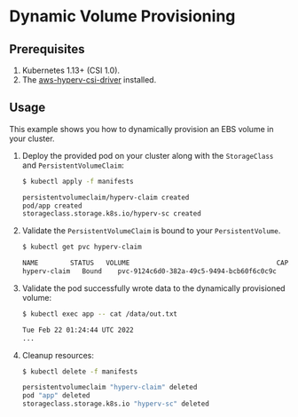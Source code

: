 # Dynamic Volume Provisioning

## Prerequisites

1. Kubernetes 1.13+ (CSI 1.0).
2. The [aws-hyperv-csi-driver](https://github.com/kubernetes-sigs/aws-hyperv-csi-driver) installed.

## Usage

This example shows you how to dynamically provision an EBS volume in your cluster.

1. Deploy the provided pod on your cluster along with the `StorageClass` and `PersistentVolumeClaim`:
    ```sh
    $ kubectl apply -f manifests

    persistentvolumeclaim/hyperv-claim created
    pod/app created
    storageclass.storage.k8s.io/hyperv-sc created
    ```

2. Validate the `PersistentVolumeClaim` is bound to your `PersistentVolume`.
    ```sh
    $ kubectl get pvc hyperv-claim

    NAME        STATUS   VOLUME                                     CAPACITY   ACCESS MODES   STORAGECLASS   AGE
    hyperv-claim   Bound    pvc-9124c6d0-382a-49c5-9494-bcb60f6c0c9c   4Gi        RWO            hyperv-sc         30m
    ```

3. Validate the pod successfully wrote data to the dynamically provisioned volume:
    ```sh
    $ kubectl exec app -- cat /data/out.txt

    Tue Feb 22 01:24:44 UTC 2022
    ...
    ```

4. Cleanup resources:
    ```sh
    $ kubectl delete -f manifests

    persistentvolumeclaim "hyperv-claim" deleted
    pod "app" deleted
    storageclass.storage.k8s.io "hyperv-sc" deleted
    ```
